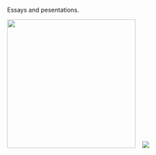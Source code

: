 Essays and pesentations. 

<a href="https://github.com/uralmasha/Pesentations-and-Essays/blob/master/Conservation%20Biology%20-%20Cheetah.pdf"><img src="https://uralmasha.github.io/images/port_ppt.JPG" width="300px"/></a>&nbsp;&nbsp;&nbsp;
<a href="https://github.com/uralmasha/Pesentations-and-Essays/blob/master/American%20Lawn%20Insanity%20-%20Essay.pdf"><img src="https://i.ibb.co/bN73bY6/ppt-lawn.png" /></a>
